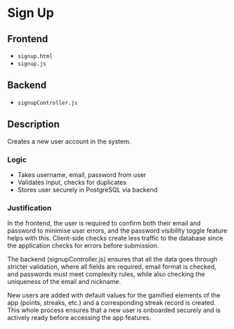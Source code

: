 # Sign Up

## Frontend
- `signup.html`
- `signup.js`

## Backend
- `signupController.js`

## Description
Creates a new user account in the system.

### Logic
- Takes username, email, password from user
- Validates input, checks for duplicates
- Stores user securely in PostgreSQL via backend

### Justification
In the frontend, the user is required to confirm both their email and password to minimise user errors, and the password visibility toggle feature helps with this. Client-side checks create less traffic to the database since the application checks for errors before submission. 

The backend (signupController.js) ensures that all the data goes through stricter validation, where all fields are required, email format is checked, and passwords must meet complexity rules, while also checking the uniqueness of the email and nickname.

New users are added with default values for the gamified elements of the app (points, streaks, etc.) and a corresponding streak record is created. This whole process ensures that a new user is onboarded securely and is actively ready before accessing the app features.